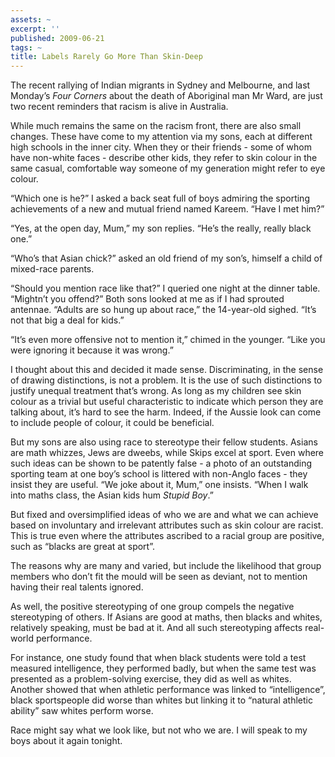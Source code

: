 ```yaml
---
assets: ~
excerpt: ''
published: 2009-06-21
tags: ~
title: Labels Rarely Go More Than Skin-Deep
---
```

The recent rallying of Indian migrants in Sydney and Melbourne, and last
Monday’s *Four Corners* about the death of Aboriginal man Mr Ward, are
just two recent reminders that racism is alive in Australia.

While much remains the same on the racism front, there are also small
changes. These have come to my attention via my sons, each at different
high schools in the inner city. When they or their friends - some of
whom have non-white faces - describe other kids, they refer to skin
colour in the same casual, comfortable way someone of my generation
might refer to eye colour.

“Which one is he?” I asked a back seat full of boys admiring the
sporting achievements of a new and mutual friend named Kareem. “Have I
met him?”

“Yes, at the open day, Mum,” my son replies. “He’s the really, really
black one.”

“Who’s that Asian chick?” asked an old friend of my son’s, himself a
child of mixed-race parents.

“Should you mention race like that?” I queried one night at the dinner
table. “Mightn’t you offend?” Both sons looked at me as if I had
sprouted antennae. “Adults are so hung up about race,” the 14-year-old
sighed. “It’s not that big a deal for kids.”

“It’s even more offensive not to mention it,” chimed in the younger.
“Like you were ignoring it because it was wrong.”

I thought about this and decided it made sense. Discriminating, in the
sense of drawing distinctions, is not a problem. It is the use of such
distinctions to justify unequal treatment that’s wrong. As long as my
children see skin colour as a trivial but useful characteristic to
indicate which person they are talking about, it’s hard to see the harm.
Indeed, if the Aussie look can come to include people of colour, it
could be beneficial.

But my sons are also using race to stereotype their fellow students.
Asians are math whizzes, Jews are dweebs, while Skips excel at sport.
Even where such ideas can be shown to be patently false - a photo of an
outstanding sporting team at one boy’s school is littered with non-Anglo
faces - they insist they are useful. “We joke about it, Mum,” one
insists. “When I walk into maths class, the Asian kids hum *Stupid
Boy*.”

But fixed and oversimplified ideas of who we are and what we can achieve
based on involuntary and irrelevant attributes such as skin colour are
racist. This is true even where the attributes ascribed to a racial
group are positive, such as “blacks are great at sport”.

The reasons why are many and varied, but include the likelihood that
group members who don’t fit the mould will be seen as deviant, not to
mention having their real talents ignored.

As well, the positive stereotyping of one group compels the negative
stereotyping of others. If Asians are good at maths, then blacks and
whites, relatively speaking, must be bad at it. And all such
stereotyping affects real-world performance.

For instance, one study found that when black students were told a test
measured intelligence, they performed badly, but when the same test was
presented as a problem-solving exercise, they did as well as whites.
Another showed that when athletic performance was linked to
“intelligence”, black sportspeople did worse than whites but linking it
to “natural athletic ability” saw whites perform worse.

Race might say what we look like, but not who we are. I will speak to my
boys about it again tonight.